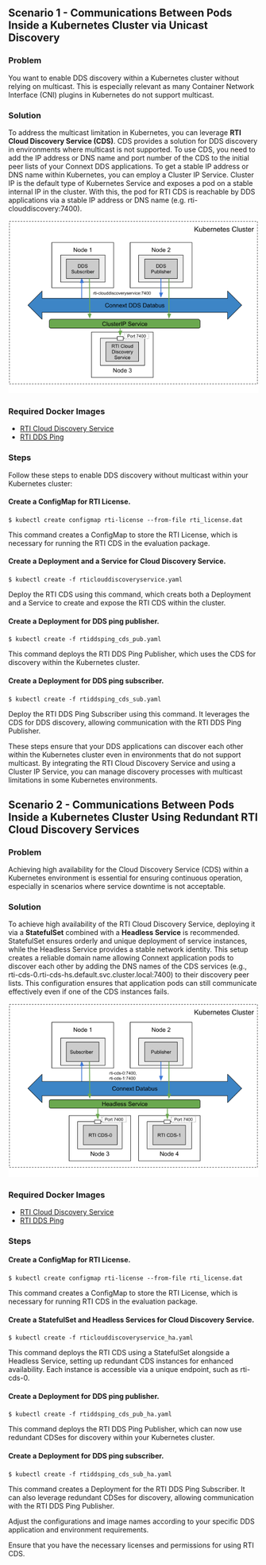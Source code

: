 ## Scenario 1 - Communications Between Pods Inside a Kubernetes Cluster via Unicast Discovery

### Problem

You want to enable DDS discovery within a Kubernetes cluster without relying on multicast. This is especially relevant as many Container Network Interface (CNI) plugins in Kubernetes do not support multicast.

### Solution

To address the multicast limitation in Kubernetes, you can leverage **RTI Cloud Discovery Service (CDS)**. CDS provides a solution for DDS discovery in environments where multicast is not supported. To use CDS, you need to add the IP address or DNS name and port number of the CDS to the initial peer lists of your Connext DDS applications. To get a stable IP address or DNS name within Kubernetes, you can employ a Cluster IP Service. Cluster IP is the default type of Kubernetes Service and exposes a pod on a stable internal IP in the cluster. With this, the pod for RTI CDS is reachable by DDS applications via a stable IP address or DNS name (e.g. rti-clouddiscovery:7400).

![Discovery without Multicast](ddsping_cds.png)

### Required Docker Images
- [RTI Cloud Discovery Service](https://hub.docker.com/repository/docker/rticom/cloud-discovery-service)
- [RTI DDS Ping](https://hub.docker.com/repository/docker/rticom/dds-ping)

### Steps
Follow these steps to enable DDS discovery without multicast within your Kubernetes cluster:

#### Create a ConfigMap for RTI License.
`$ kubectl create configmap rti-license --from-file rti_license.dat`

This command creates a ConfigMap to store the RTI License, which is necessary for running the RTI CDS in the evaluation package.

#### Create a Deployment and a Service for Cloud Discovery Service.
`$ kubectl create -f rticlouddiscoveryservice.yaml`

Deploy the RTI CDS using this command, which creats both a Deployment and a Service to create and expose the RTI CDS within the cluster. 

#### Create a Deployment for DDS ping publisher.
`$ kubectl create -f rtiddsping_cds_pub.yaml`

This command deploys the RTI DDS Ping Publisher, which uses the CDS for discovery within the Kubernetes cluster.

#### Create a Deployment for DDS ping subscriber.
`$ kubectl create -f rtiddsping_cds_sub.yaml`

Deploy the RTI DDS Ping Subscriber using this command. It leverages the CDS for DDS discovery, allowing communication with the RTI DDS Ping Publisher.

These steps ensure that your DDS applications can discover each other within the Kubernetes cluster even in environments that do not support multicast. By integrating the RTI Cloud Discovery Service and using a Cluster IP Service, you can manage discovery processes with multicast limitations in some Kubernetes environments.

## Scenario 2 - Communications Between Pods Inside a Kubernetes Cluster Using Redundant RTI Cloud Discovery Services

### Problem

Achieving high availability for the Cloud Discovery Service (CDS) within a Kubernetes environment is essential for ensuring continuous operation, especially in scenarios where service downtime is not acceptable.

### Solution

To achieve high availability of the RTI Cloud Discovery Service, deploying it via a **StatefulSet** combined with a **Headless Service** is recommended. StatefulSet ensures orderly and unique deployment of service instances, while the Headless Service provides a stable network identity. This setup creates a reliable domain name allowing Connext application pods to discover each other by adding the DNS names of the CDS services (e.g., rti-cds-0.rti-cds-hs.default.svc.cluster.local:7400) to their discovery peer lists. This configuration ensures that application pods can still communicate effectively even if one of the CDS instances fails.

![Discovery without Multicast](cds_replicated.png)

### Required Docker Images
- [RTI Cloud Discovery Service](https://hub.docker.com/repository/docker/rticom/cloud-discovery-service)
- [RTI DDS Ping](https://hub.docker.com/repository/docker/rticom/dds-ping)

### Steps

#### Create a ConfigMap for RTI License.
`$ kubectl create configmap rti-license --from-file rti_license.dat`

This command creates a ConfigMap to store the RTI License, which is necessary for running RTI CDS in the evaluation package.

#### Create a StatefulSet and Headless Services for Cloud Discovery Service.
`$ kubectl create -f rticlouddiscoveryservice_ha.yaml`

This command deploys the RTI CDS using a StatefulSet alongside a Headless Service, setting up redundant CDS instances for enhanced availability. Each instance is accessible via a unique endpoint, such as rti-cds-0.

#### Create a Deployment for DDS ping publisher.
`$ kubectl create -f rtiddsping_cds_pub_ha.yaml`

This command deploys the RTI DDS Ping Publisher, which can now use redundant CDSes for discovery within your Kubernetes cluster.

#### Create a Deployment for DDS ping subscriber.
`$ kubectl create -f rtiddsping_cds_sub_ha.yaml`

This command creates a Deployment for the RTI DDS Ping Subscriber. It can also leverage redundant CDSes for discovery, allowing communication with the RTI DDS Ping Publisher.

Adjust the configurations and image names according to your specific DDS application and environment requirements.

Ensure that you have the necessary licenses and permissions for using RTI CDS.
